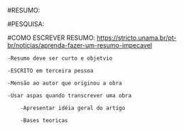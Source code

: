 #RESUMO:




#PESQUISA:



#COMO ESCREVER RESUMO:
	https://stricto.unama.br/pt-br/noticias/aprenda-fazer-um-resumo-impecavel
	
	-Resumo deve ser curto e objetvio
		
	-ESCRITO em terceira pessoa

	-Mensão ao autor que originou a obra
	
	-Usar aspas quando transcrever uma obra	
	
		-Apresentar idéia geral do artigo
		
		-Bases teoricas
